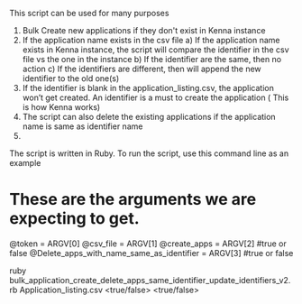 This script can be used for many purposes


  1) Bulk Create new applications if they don't exist in Kenna instance
  2) If the application name exists in the csv file
     a) If the application name exists in Kenna instance, the script will compare the identifier in the csv file vs the one in the instance
     b) If the identifier are the same, then no action
     c) If the identifiers are different, then will append the new identifier to the old one(s)
  3) If the identifier is blank in the application_listing.csv, the application won’t get created. An identifier is a must to create the application ( This is how Kenna works)
  4) The script can also delete the existing applications if the application name is same as identifier name
  5) 

The script is written in Ruby.
To run the script, use this command line as an example

# These are the arguments we are expecting to get.
@token = ARGV[0]
@csv_file = ARGV[1]
@create_apps = ARGV[2] #true or false
@Delete_apps_with_name_same_as_identifier = ARGV[3] #true or false


ruby bulk_application_create_delete_apps_same_identifier_update_identifiers_v2.rb <token> Application_listing.csv <true/false> <true/false>

